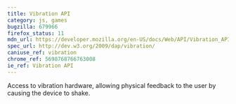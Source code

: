 ```yaml
---
title: Vibration API
category: js, games
bugzilla: 679966
firefox_status: 11
mdn_url: https://developer.mozilla.org/en-US/docs/Web/API/Vibration_API
spec_url: http://dev.w3.org/2009/dap/vibration/
caniuse_ref: vibration
chrome_ref: 5698768766763008
ie_ref: Vibration API
---
```


Access to vibration hardware, allowing physical feedback to the user by causing the device to shake.
